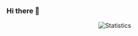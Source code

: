 ### Hi there 👋

<p align="center"> <img src="https://github-readme-stats.vercel.app/api?username=Nicklaus_s&show_icons=true&theme=gotham" alt="Statistics" />
